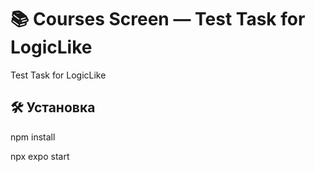 # 📚 Courses Screen — Test Task for LogicLike

 Test Task for LogicLike



## 🛠️ Установка
npm install

npx expo start
